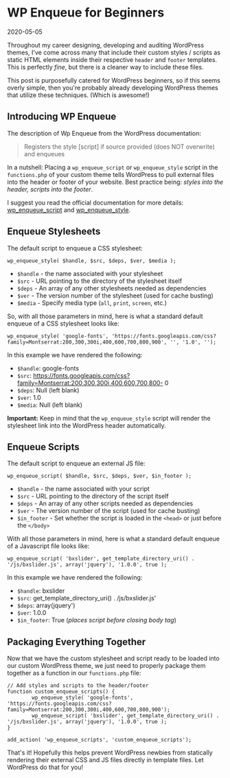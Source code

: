 # WP Enqueue for Beginners

2020-05-05

Throughout my career designing, developing and auditing WordPress themes, I've come across many that include their custom styles / scripts as static HTML elements inside their respective `header` and `footer` templates. This is perfectly _fine_, but there is a cleaner way to include these files.

This post is purposefully catered for WordPress beginners, so if this seems overly simple, then you're probably already developing WordPress themes that utilize these techniques. (Which is awesome!)

## Introducing WP Enqueue

The description of Wp Enqueue from the WordPress documentation:

<blockquote class="wp-block-quote">
  <p>
    Registers the style [script] if source provided (does NOT overwrite) and enqueues
  </p>
</blockquote>

In a nutshell: Placing a `wp_enqueue_script` or `wp_enqueue_style` script in the `functions.php` of your custom theme tells WordPress to pull external files into the header or footer of your website. Best practice being: _styles into the header, scripts into the footer_.

I suggest you read the official documentation for more details: [wp\_enqueue\_script](https://developer.wordpress.org/reference/functions/wp_enqueue_script/) and [wp\_enqueue\_style](https://developer.wordpress.org/reference/functions/wp_enqueue_style/).

## Enqueue Stylesheets

The default script to enqueue a CSS stylesheet:


    wp_enqueue_style( $handle, $src, $deps, $ver, $media );


- `$handle` - the name associated with your stylesheet
- `$src` - URL pointing to the directory of the stylesheet itself
- `$deps` - An array of any other stylesheets needed as dependencies
- `$ver` - The version number of the stylesheet (used for cache busting)
- `$media` - Specify media type (`all`, `print`, `screen`, etc.)

So, with all those parameters in mind, here is what a standard default enqueue of a CSS stylesheet looks like:


    wp_enqueue_style( 'google-fonts', 'https://fonts.googleapis.com/css?family=Montserrat:200,300,300i,400,600,700,800,900', '', '1.0', '');


In this example we have rendered the following:

- `$handle`: google-fonts
- `$src`: https://fonts.googleapis.com/css?family=Montserrat:200,300,300i,400,600,700,800- 0
- `$deps`: Null (left blank)
- `$ver`: 1.0
- `$media`: Null (left blank)

**Important:** Keep in mind that the `wp_enqueue_style` script will render the stylesheet link into the WordPress header automatically.

## Enqueue Scripts

The default script to enqueue an external JS file:


    wp_enqueue_script( $handle, $src, $deps, $ver, $in_footer );


- `$handle` - the name associated with your script
- `$src` - URL pointing to the directory of the script itself
- `$deps` - An array of any other scripts needed as dependencies
- `$ver` - The version number of the script (used for cache busting)
- `$in_footer` - Set whether the script is loaded in the `<head>` or just before the `</body>`

With all those parameters in mind, here is what a standard default enqueue of a Javascript file looks like:


    wp_enqueue_script( 'bxslider', get_template_directory_uri() . '/js/bxslider.js', array('jquery'), '1.0.0', true );


In this example we have rendered the following:

- `$handle`: bxslider
- `$src`: get\_template\_directory_uri() . /js/bxslider.js'
- `$deps`: array(jquery')
- `$ver`: 1.0.0
- `$in_footer`: True (_places script before closing body tag_)

## Packaging Everything Together

Now that we have the custom stylesheet and script ready to be loaded into our custom WordPress theme, we just need to properly package them together as a function in our `functions.php` file:


    // Add styles and scripts to the header/footer
    function custom_enqueue_scripts() {
            wp_enqueue_style( 'google-fonts', 'https://fonts.googleapis.com/css?family=Montserrat:200,300,300i,400,600,700,800,900');
            wp_enqueue_script( 'bxslider', get_template_directory_uri() . '/js/bxslider.js', array('jquery'), '1.0.0', true );
    }
    
    add_action( 'wp_enqueue_scripts', 'custom_enqueue_scripts');


That's it! Hopefully this helps prevent WordPress newbies from statically rendering their external CSS and JS files directly in template files. Let WordPress do that for you!

